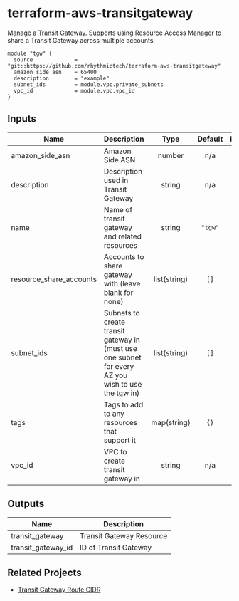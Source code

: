 # terraform-aws-transitgateway

Manage a [Transit Gateway](https://docs.aws.amazon.com/vpc/latest/tgw/what-is-transit-gateway.html). Supports using Resource Access Manager to share a Transit Gateway across multiple accounts.

```
module "tgw" {
  source             = "git::https://github.com/rhythmictech/terraform-aws-transitgateway"
  amazon_side_asn    = 65400
  description        = "example"
  subnet_ids         = module.vpc.private_subnets
  vpc_id             = module.vpc.vpc_id
}
```

<!-- BEGINNING OF PRE-COMMIT-TERRAFORM DOCS HOOK -->
## Inputs

| Name | Description | Type | Default | Required |
|------|-------------|:----:|:-----:|:-----:|
| amazon\_side\_asn | Amazon Side ASN | number | n/a | yes |
| description | Description used in Transit Gateway | string | n/a | yes |
| name | Name of transit gateway and related resources | string | `"tgw"` | no |
| resource\_share\_accounts | Accounts to share gateway with \(leave blank for none\) | list(string) | `[]` | no |
| subnet\_ids | Subnets to create transit gateway in \(must use one subnet for every AZ you wish to use the tgw in\) | list(string) | `[]` | no |
| tags | Tags to add to any resources that support it | map(string) | `{}` | no |
| vpc\_id | VPC to create transit gateway in | string | n/a | yes |

## Outputs

| Name | Description |
|------|-------------|
| transit\_gateway | Transit Gateway Resource |
| transit\_gateway\_id | ID of Transit Gateway |

<!-- END OF PRE-COMMIT-TERRAFORM DOCS HOOK -->

## Related Projects
* [Transit Gateway Route CIDR](https://github.com/rhythmictech/terraform-aws-transitgateway-route-cidr)
